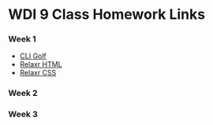 # WDI 9 Class Homework Links

### Week 1

* [CLI Golf](https://github.com/generalassembly-atx/cli_golf)
* [Relaxr HTML](https://github.com/generalassembly-atx/relaxr_html)
* [Relaxr CSS](https://github.com/generalassembly-atx/relaxr_css)

### Week 2


### Week 3


